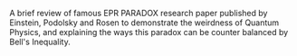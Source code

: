 A brief review of famous EPR PARADOX research paper published by Einstein, Podolsky and Rosen to demonstrate the weirdness of Quantum Physics, and explaining the ways this paradox can be counter balanced by Bell's Inequality.
